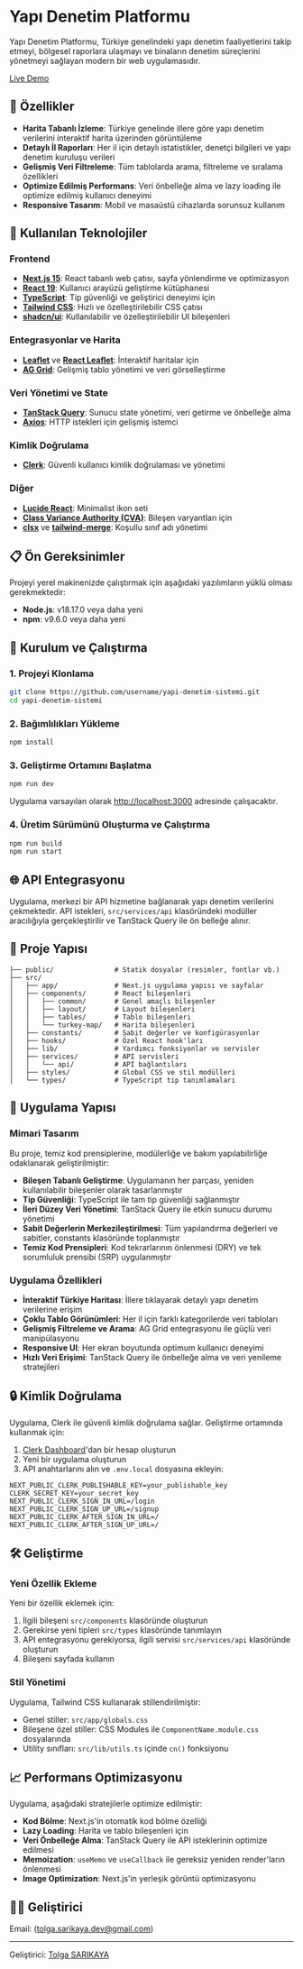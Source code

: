 # Yapı Denetim Platformu

Yapı Denetim Platformu, Türkiye genelindeki yapı denetim faaliyetlerini takip etmeyi, bölgesel raporlara ulaşmayı ve binaların denetim süreçlerini yönetmeyi sağlayan modern bir web uygulamasıdır.

<a href="https://yapi-denet.vercel.app/">Live Demo</a>

## 🌟 Özellikler

- **Harita Tabanlı İzleme**: Türkiye genelinde illere göre yapı denetim verilerini interaktif harita üzerinden görüntüleme
- **Detaylı İl Raporları**: Her il için detaylı istatistikler, denetçi bilgileri ve yapı denetim kuruluşu verileri
- **Gelişmiş Veri Filtreleme**: Tüm tablolarda arama, filtreleme ve sıralama özellikleri
- **Optimize Edilmiş Performans**: Veri önbelleğe alma ve lazy loading ile optimize edilmiş kullanıcı deneyimi
- **Responsive Tasarım**: Mobil ve masaüstü cihazlarda sorunsuz kullanım

## 🔧 Kullanılan Teknolojiler

### Frontend
- **[Next.js 15](https://nextjs.org/)**: React tabanlı web çatısı, sayfa yönlendirme ve optimizasyon
- **[React 19](https://react.dev/)**: Kullanıcı arayüzü geliştirme kütüphanesi
- **[TypeScript](https://www.typescriptlang.org/)**: Tip güvenliği ve geliştirici deneyimi için
- **[Tailwind CSS](https://tailwindcss.com/)**: Hızlı ve özelleştirilebilir CSS çatısı
- **[shadcn/ui](https://ui.shadcn.com/)**: Kullanılabilir ve özelleştirilebilir UI bileşenleri

### Entegrasyonlar ve Harita
- **[Leaflet](https://leafletjs.com/)** ve **[React Leaflet](https://react-leaflet.js.org/)**: İnteraktif haritalar için
- **[AG Grid](https://www.ag-grid.com/)**: Gelişmiş tablo yönetimi ve veri görselleştirme

### Veri Yönetimi ve State
- **[TanStack Query](https://tanstack.com/query)**: Sunucu state yönetimi, veri getirme ve önbelleğe alma
- **[Axios](https://axios-http.com/)**: HTTP istekleri için gelişmiş istemci

### Kimlik Doğrulama
- **[Clerk](https://clerk.com/)**: Güvenli kullanıcı kimlik doğrulaması ve yönetimi

### Diğer
- **[Lucide React](https://lucide.dev/guide/packages/lucide-react)**: Minimalist ikon seti
- **[Class Variance Authority (CVA)](https://cva.style/docs)**: Bileşen varyantları için
- **[clsx](https://github.com/lukeed/clsx)** ve **[tailwind-merge](https://github.com/dcastil/tailwind-merge)**: Koşullu sınıf adı yönetimi

## 📋 Ön Gereksinimler

Projeyi yerel makinenizde çalıştırmak için aşağıdaki yazılımların yüklü olması gerekmektedir:

- **Node.js**: v18.17.0 veya daha yeni
- **npm**: v9.6.0 veya daha yeni

## 🚀 Kurulum ve Çalıştırma

### 1. Projeyi Klonlama

```bash
git clone https://github.com/username/yapi-denetim-sistemi.git
cd yapi-denetim-sistemi
```

### 2. Bağımlılıkları Yükleme

```bash
npm install
```

### 3. Geliştirme Ortamını Başlatma

```bash
npm run dev
```

Uygulama varsayılan olarak [http://localhost:3000](http://localhost:3000) adresinde çalışacaktır.

### 4. Üretim Sürümünü Oluşturma ve Çalıştırma

```bash
npm run build
npm run start
```

## 🌐 API Entegrasyonu

Uygulama, merkezi bir API hizmetine bağlanarak yapı denetim verilerini çekmektedir. API istekleri, `src/services/api` klasöründeki modüller aracılığıyla gerçekleştirilir ve TanStack Query ile ön belleğe alınır.

## 📁 Proje Yapısı

```
├── public/               # Statik dosyalar (resimler, fontlar vb.)
├── src/
│   ├── app/              # Next.js uygulama yapısı ve sayfalar
│   ├── components/       # React bileşenleri
│   │   ├── common/       # Genel amaçlı bileşenler
│   │   ├── layout/       # Layout bileşenleri
│   │   ├── tables/       # Tablo bileşenleri
│   │   └── turkey-map/   # Harita bileşenleri
│   ├── constants/        # Sabit değerler ve konfigürasyonlar
│   ├── hooks/            # Özel React hook'ları
│   ├── lib/              # Yardımcı fonksiyonlar ve servisler
│   ├── services/         # API servisleri
│   │   └── api/          # API bağlantıları
│   ├── styles/           # Global CSS ve stil modülleri
│   └── types/            # TypeScript tip tanımlamaları
```

## 🧩 Uygulama Yapısı

### Mimari Tasarım

Bu proje, temiz kod prensiplerine, modülerliğe ve bakım yapılabilirliğe odaklanarak geliştirilmiştir:

- **Bileşen Tabanlı Geliştirme**: Uygulamanın her parçası, yeniden kullanılabilir bileşenler olarak tasarlanmıştır
- **Tip Güvenliği**: TypeScript ile tam tip güvenliği sağlanmıştır
- **İleri Düzey Veri Yönetimi**: TanStack Query ile etkin sunucu durumu yönetimi
- **Sabit Değerlerin Merkezileştirilmesi**: Tüm yapılandırma değerleri ve sabitler, constants klasöründe toplanmıştır
- **Temiz Kod Prensipleri**: Kod tekrarlarının önlenmesi (DRY) ve tek sorumluluk prensibi (SRP) uygulanmıştır

### Uygulama Özellikleri

- **İnteraktif Türkiye Haritası**: İllere tıklayarak detaylı yapı denetim verilerine erişim
- **Çoklu Tablo Görünümleri**: Her il için farklı kategorilerde veri tabloları
- **Gelişmiş Filtreleme ve Arama**: AG Grid entegrasyonu ile güçlü veri manipülasyonu
- **Responsive UI**: Her ekran boyutunda optimum kullanıcı deneyimi
- **Hızlı Veri Erişimi**: TanStack Query ile önbelleğe alma ve veri yenileme stratejileri

## 🔒 Kimlik Doğrulama

Uygulama, Clerk ile güvenli kimlik doğrulama sağlar. Geliştirme ortamında kullanmak için:

1. [Clerk Dashboard](https://dashboard.clerk.com/)'dan bir hesap oluşturun
2. Yeni bir uygulama oluşturun
3. API anahtarlarını alın ve `.env.local` dosyasına ekleyin:

```
NEXT_PUBLIC_CLERK_PUBLISHABLE_KEY=your_publishable_key
CLERK_SECRET_KEY=your_secret_key
NEXT_PUBLIC_CLERK_SIGN_IN_URL=/login
NEXT_PUBLIC_CLERK_SIGN_UP_URL=/signup
NEXT_PUBLIC_CLERK_AFTER_SIGN_IN_URL=/
NEXT_PUBLIC_CLERK_AFTER_SIGN_UP_URL=/
```

## 🛠️ Geliştirme

### Yeni Özellik Ekleme

Yeni bir özellik eklemek için:

1. İlgili bileşeni `src/components` klasöründe oluşturun
2. Gerekirse yeni tipleri `src/types` klasöründe tanımlayın
3. API entegrasyonu gerekiyorsa, ilgili servisi `src/services/api` klasöründe oluşturun
4. Bileşeni sayfada kullanın

### Stil Yönetimi

Uygulama, Tailwind CSS kullanarak stillendirilmiştir:

- Genel stiller: `src/app/globals.css`
- Bileşene özel stiller: CSS Modules ile `ComponentName.module.css` dosyalarında
- Utility sınıfları: `src/lib/utils.ts` içinde `cn()` fonksiyonu


## 📈 Performans Optimizasyonu

Uygulama, aşağıdaki stratejilerle optimize edilmiştir:

- **Kod Bölme**: Next.js'in otomatik kod bölme özelliği
- **Lazy Loading**: Harita ve tablo bileşenleri için
- **Veri Önbelleğe Alma**: TanStack Query ile API isteklerinin optimize edilmesi
- **Memoization**: `useMemo` ve `useCallback` ile gereksiz yeniden render'ların önlenmesi
- **Image Optimization**: Next.js'in yerleşik görüntü optimizasyonu

## 👨‍💻 Geliştirici

Email: (tolga.sarikaya.dev@gmail.com)

---

Geliştirici: [Tolga SARIKAYA](https://github.com/tolgasarikaya)
